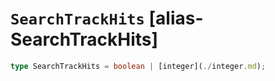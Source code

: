 # `SearchTrackHits` [alias-SearchTrackHits]
```typescript
type SearchTrackHits = boolean | [integer](./integer.md);
```
